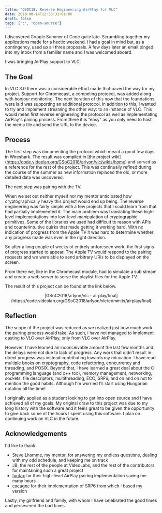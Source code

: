 ```yaml
---
title: "GSOC18: Reverse Engineering AirPlay for VLC"
date: 2018-08-14T12:38:31+01:00
draft: false
tags: ["c", "open-source"]
---
```


I discovered Google Summer of Code quite late. Scrambling
together my applications made for a hectic weekend. I had a goal in
mind but, as a contingency, used up all three proposals. A few days
later an email pinged into my inbox from a familiar name and I was
welcomed aboard.

I was bringing AirPlay support to VLC.

## The Goal

In VLC 3.0 there was a considerable effort made that paved the way for
my project. Support for Chromecast, a competing protocol, was added
along with bonjour monitoring. The next iteration of this now that
the foundations were laid was supporting an additional protocol. In
addition to this, I wanted to try and implement streaming the other way:
to an instance of VLC. This would mean first reverse engineering the
protocol as well as implementating AirPlay's pairing process.
From there it is "easy" as you only need to host the media file and send
the URL to the device.

## Process

The first step was documenting the protocol which meant a good few
days in Wireshark. The result was compiled in [the project wiki]
(https://code.videolan.org/GSoC2018/arlyon/vlc/wikis/home) and served
as a reference for the rest of the project. This was continually refined
during the course of the summer as new information replaced the old,
or more detailed data was uncovered.

The next step was pairing with the TV.

When we set out neither myself nor my mentor anticipated how
cryptographically heavy this project would end up being. The reverse
engineering was fairly simple with a few projects that I could learn
from that had partially implemented it. The main problem was
translating these high-level implementations into low-level manipulation
of cryptographic primitives. Some of the libraries we used had difficult
to reason with APIs and counterintuitive quirks that made getting it
working hard. With no indication of progress from the Apple
TV it was hard to determine whether any progress made was even in the right direction.

So after a long couple of weeks of entirely unforeseen work, the first
signs of progress started to appear. The Apple TV would respond to the
pairing requests and we were able to send arbitrary URIs to be displayed
on the screen.

From there we, like in the Chromecast module, had to simulate a sub
stream and create a web server to serve the playlist files for the
Apple TV.

The result of this project can be found at the link below.

<center>[GSoC2018/arlyon/vlc - airplay/final](https://code.videolan.org/GSoC2018/arlyon/vlc/commits/airplay/final)</center>

## Reflection

The scope of the project was reduced as we realized just how much work
the pairing process would take. As such, I have not managed to
implement casting to VLC over AirPlay, only from VLC over AirPlay.

However, I have learned an inconceivable amount the last few months and
the delays were not due to lack of progress. Any work that didn't
result in direct progress was instead contributing towards my education.
I have read multiple books on cryptography, code refactoring,
concurrency and threading, and POSIX. Beyond that, I have learned
a great deal about the C programming language (and c++ too), memory
management, networking, sockets, file descriptors, multithreading,
ECC, SRP6, and on and on not to mention the good habits. Although I'm
worried I'll start using Hungarian notation all the time!

I originally applied as a student looking to get into open source and
I have achieved all of my goals. My original draw to this project was
due to my long history with the software and it feels great to be given
the opportunity to give back some of the hours I spent using this
software. I plan on continuing work on VLC in the future.

## Acknowledgements

I'd like to thank

- Steve Lhomme, my mentor, for answering my endless questions, dealing with my odd schedule, and keeping me on track
- JB, the rest of the people at VideoLabs, and the rest of the contributors for maintaining such a great project
- [funtax](https://github.com/funtax) for their high-level AirPlay pairing implementation saving me many hours
- [cocagne](https://github.com/cocagne) for their implementation of SRP6 from which I based my version

Lastly, my girlfriend and family, with whom I have celebrated the good times and persevered the bad times.